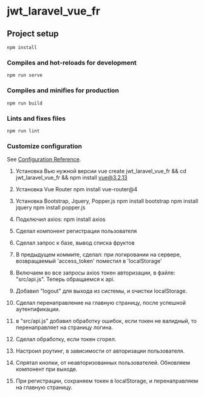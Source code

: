 # jwt_laravel_vue_fr

## Project setup
```
npm install
```

### Compiles and hot-reloads for development
```
npm run serve
```

### Compiles and minifies for production
```
npm run build
```

### Lints and fixes files
```
npm run lint
```

### Customize configuration
See [Configuration Reference](https://cli.vuejs.org/config/).

1. Установка Вью нужной версии
   vue create jwt_laravel_vue_fr && cd jwt_laravel_vue_fr && npm install vue@3.2.13

2. Установка Vue Router
   npm install vue-router@4

3. Установка Bootstrap, Jquery, Popper.js
npm install bootstrap
npm install jquery
npm install popper.js

4. Подключил axios:
npm install axios

5. Сделал компонент регистрации пользователя

6. Сделал запрос к базе, вывод списка фруктов

7. В предыдущем коммите, сделал: при логировании на сервере, возвращаемый 'access_token' поместил в 'localStorage'

8. Включаем во все запросы axios токен авторизации, в файле: "src/api.js". Теперь обращаемся к api.

9. Добавил "logout" для выхода из системы, и очистки localStorage.

10. Сделал перенаправление на главную страницу, после успешной аутентификации.

11. в "src/api.js" добавил обработку ошибок, если токен не валидный, то перенаправляет на страницу логина.

12. Сделал обработку, если токен сгорел.

13. Настроил роутинг, в зависимости от авторизации пользователя.

14. Спрятал кнопки, от неавторизованных пользователей. Обновляем компонент при выходе.

15. При регистрации, сохраняем токен в localStorage, и перенаправляем на главную страницу.